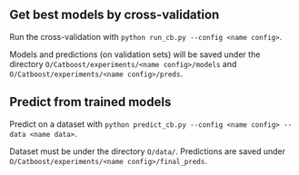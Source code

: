 **Get best models by cross-validation**
---------------------------------------
Run the cross-validation with 
`python run_cb.py --config <name config>`.

Models and predictions (on validation sets) will be saved under the directory `O/Catboost/experiments/<name config>/models` and
`O/Catboost/experiments/<name config>/preds`.

**Predict from trained models**
---------------------------------------
Predict on a dataset with
`python predict_cb.py --config <name config> --data <name data>`.

Dataset must be under the directory `O/data/`.
Predictions are saved under `O/Catboost/experiments/<name config>/final_preds`.
